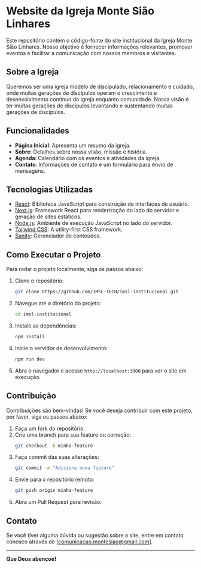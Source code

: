 # Website da Igreja Monte Sião Linhares

Este repositório contém o código-fonte do site institucional da Igreja Monte Sião Linhares. Nosso objetivo é fornecer informações relevantes, promover eventos e facilitar a comunicação com nossos membros e visitantes.

## Sobre a Igreja

Queremos ser uma igreja modelo de discipulado, relacionamento e cuidado, onde muitas gerações de discípulos operam o crescimento e desenvolvimento contínuo da Igreja enquanto comunidade. Nossa visão é ter muitas gerações de discípulos levantando e sustentando muitas gerações de discípulos.

## Funcionalidades

- **Página Inicial**: Apresenta um resumo da igreja.
- **Sobre**: Detalhes sobre nossa visão, missão e história.
- **Agenda**: Calendário com os eventos e atividades da igreja.
- **Contato**: Informações de contato e um formulário para envio de mensagens.

## Tecnologias Utilizadas

- [React](https://reactjs.org/): Biblioteca JavaScript para construção de interfaces de usuário.
- [Next.js](https://nextjs.org/): Framework React para renderização do lado do servidor e geração de sites estáticos.
- [Node.js](https://nodejs.org/): Ambiente de execução JavaScript no lado do servidor.
- [Tailwind CSS](https://github.com/tailwindlabs/tailwindcss): A utility-first CSS framework.
- [Sanity](https://www.sanity.io/): Gerenciador de conteúdos.

## Como Executar o Projeto

Para rodar o projeto localmente, siga os passos abaixo:

1. Clone o repositório:
    ```bash
    git clone https://github.com/IMSL-TECH/imsl-institucional.git
    ```
2. Navegue até o diretório do projeto:
    ```bash
    cd imsl-institucional
    ```
3. Instale as dependências:
    ```bash
    npm install
    ```
4. Inicie o servidor de desenvolvimento:
    ```bash
    npm run dev
    ```
5. Abra o navegador e acesse `http://localhost:3000` para ver o site em execução.

## Contribuição

Contribuições são bem-vindas! Se você deseja contribuir com este projeto, por favor, siga os passos abaixo:

1. Faça um fork do repositório.
2. Crie uma branch para sua feature ou correção:
    ```bash
    git checkout -b minha-feature
    ```
3. Faça commit das suas alterações:
    ```bash
    git commit -m "Adiciona nova feature"
    ```
4. Envie para o repositório remoto:
    ```bash
    git push origin minha-feature
    ```
5. Abra um Pull Request para revisão.


## Contato

Se você tiver alguma dúvida ou sugestão sobre o site, entre em contato conosco através de [comunicacao.montesiao@gmail.com].

---

**Que Deus abençoe!**

